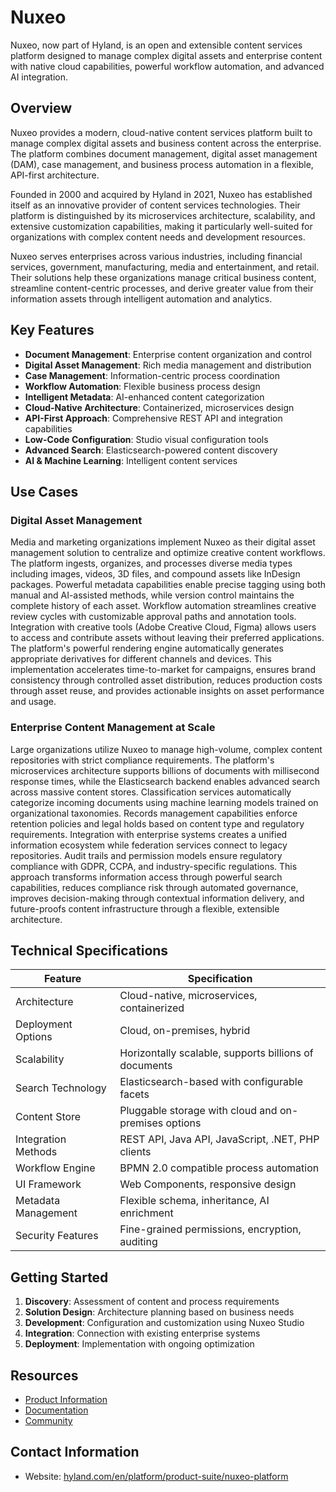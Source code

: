 # Nuxeo

Nuxeo, now part of Hyland, is an open and extensible content services platform designed to manage complex digital assets and enterprise content with native cloud capabilities, powerful workflow automation, and advanced AI integration.

## Overview

Nuxeo provides a modern, cloud-native content services platform built to manage complex digital assets and business content across the enterprise. The platform combines document management, digital asset management (DAM), case management, and business process automation in a flexible, API-first architecture.

Founded in 2000 and acquired by Hyland in 2021, Nuxeo has established itself as an innovative provider of content services technologies. Their platform is distinguished by its microservices architecture, scalability, and extensive customization capabilities, making it particularly well-suited for organizations with complex content needs and development resources.

Nuxeo serves enterprises across various industries, including financial services, government, manufacturing, media and entertainment, and retail. Their solutions help these organizations manage critical business content, streamline content-centric processes, and derive greater value from their information assets through intelligent automation and analytics.

## Key Features

- **Document Management**: Enterprise content organization and control
- **Digital Asset Management**: Rich media management and distribution
- **Case Management**: Information-centric process coordination
- **Workflow Automation**: Flexible business process design
- **Intelligent Metadata**: AI-enhanced content categorization
- **Cloud-Native Architecture**: Containerized, microservices design
- **API-First Approach**: Comprehensive REST API and integration capabilities
- **Low-Code Configuration**: Studio visual configuration tools
- **Advanced Search**: Elasticsearch-powered content discovery
- **AI & Machine Learning**: Intelligent content services

## Use Cases

### Digital Asset Management

Media and marketing organizations implement Nuxeo as their digital asset management solution to centralize and optimize creative content workflows. The platform ingests, organizes, and processes diverse media types including images, videos, 3D files, and compound assets like InDesign packages. Powerful metadata capabilities enable precise tagging using both manual and AI-assisted methods, while version control maintains the complete history of each asset. Workflow automation streamlines creative review cycles with customizable approval paths and annotation tools. Integration with creative tools (Adobe Creative Cloud, Figma) allows users to access and contribute assets without leaving their preferred applications. The platform's powerful rendering engine automatically generates appropriate derivatives for different channels and devices. This implementation accelerates time-to-market for campaigns, ensures brand consistency through controlled asset distribution, reduces production costs through asset reuse, and provides actionable insights on asset performance and usage.

### Enterprise Content Management at Scale

Large organizations utilize Nuxeo to manage high-volume, complex content repositories with strict compliance requirements. The platform's microservices architecture supports billions of documents with millisecond response times, while the Elasticsearch backend enables advanced search across massive content stores. Classification services automatically categorize incoming documents using machine learning models trained on organizational taxonomies. Records management capabilities enforce retention policies and legal holds based on content type and regulatory requirements. Integration with enterprise systems creates a unified information ecosystem while federation services connect to legacy repositories. Audit trails and permission models ensure regulatory compliance with GDPR, CCPA, and industry-specific regulations. This approach transforms information access through powerful search capabilities, reduces compliance risk through automated governance, improves decision-making through contextual information delivery, and future-proofs content infrastructure through a flexible, extensible architecture.

## Technical Specifications

| Feature | Specification |
|---------|---------------|
| Architecture | Cloud-native, microservices, containerized |
| Deployment Options | Cloud, on-premises, hybrid |
| Scalability | Horizontally scalable, supports billions of documents |
| Search Technology | Elasticsearch-based with configurable facets |
| Content Store | Pluggable storage with cloud and on-premises options |
| Integration Methods | REST API, Java API, JavaScript, .NET, PHP clients |
| Workflow Engine | BPMN 2.0 compatible process automation |
| UI Framework | Web Components, responsive design |
| Metadata Management | Flexible schema, inheritance, AI enrichment |
| Security Features | Fine-grained permissions, encryption, auditing |

## Getting Started

1. **Discovery**: Assessment of content and process requirements
2. **Solution Design**: Architecture planning based on business needs
3. **Development**: Configuration and customization using Nuxeo Studio
4. **Integration**: Connection with existing enterprise systems
5. **Deployment**: Implementation with ongoing optimization

## Resources

- [Product Information](https://www.hyland.com/en/platform/product-suite/nuxeo-platform)
- [Documentation](https://doc.nuxeo.com/)
- [Community](https://answers.nuxeo.com/)

## Contact Information

- Website: [hyland.com/en/platform/product-suite/nuxeo-platform](https://www.hyland.com/en/platform/product-suite/nuxeo-platform)
